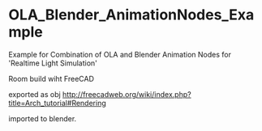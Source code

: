 # OLA_Blender_AnimationNodes_Example
Example for Combination of OLA and Blender Animation Nodes for 'Realtime Light Simulation'

Room build wiht FreeCAD

exported as obj
http://freecadweb.org/wiki/index.php?title=Arch_tutorial#Rendering

imported to blender.
